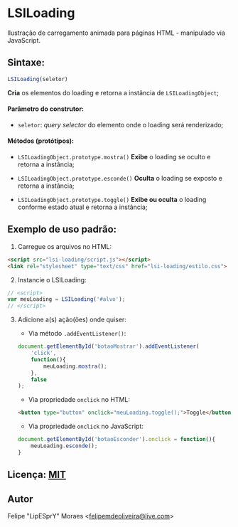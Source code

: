 # LSILoading

Ilustração de carregamento animada para páginas HTML - manipulado via JavaScript.

## Sintaxe:
```javascript
LSILoading(seletor)
```
**Cria** os elementos do loading e retorna a instância de `LSILoadingObject`;

#### Parâmetro do construtor:
- `seletor`: *query selector* do elemento onde o loading será renderizado;

#### Métodos (protótipos):
- `LSILoadingObject.prototype.mostra()`
**Exibe** o loading se oculto e retorna a instância;

- `LSILoadingObject.prototype.esconde()`
**Oculta** o loading se exposto e retorna a instância;

- `LSILoadingObject.prototype.toggle()`
**Exibe ou oculta** o loading conforme estado atual e retorna a instância;

## Exemplo de uso padrão:

1) Carregue os arquivos no HTML:

```html
<script src="lsi-loading/script.js"></script>
<link rel="stylesheet" type="text/css" href="lsi-loading/estilo.css">
```

2) Instancie o LSILoading:

```javascript
// <script>
var meuLoading = LSILoading('#alvo');
// </script>
```

3) Adicione a(s) ação(ões) onde quiser:

    - Via método `.addEventListener()`:

    ```javascript
    document.getElementById('botaoMostrar').addEventListener(
        'click',
        function(){
            meuLoading.mostra();
        },
        false
    );
    ```

   - Via propriedade `onclick` no HTML:

    ```html
    <button type="button" onclick="meuLoading.toggle();">Toggle</button>
    ```

   - Via propriedade `onclick` no JavaScript:

    ```javascript
    document.getElementById('botaoEsconder').onclick = function(){
        meuLoading.esconde();
    }
    ```

## Licença: [MIT](LICENSE)

## Autor

Felipe "LipESprY" Moraes
<[felipemdeoliveira@live.com](mailto:felipemdeoliveira@live.com)>
